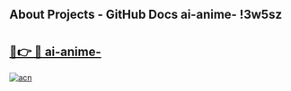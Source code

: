 ## About Projects - GitHub Docs ai-anime- !3w5sz

# <h2><a href="https://andorid.site?title=ai-anime-&ref=14PRO">🔗👉 🔴 ai-anime-</a></h2>

[![acn](https://github.com/user-attachments/assets/0f9c940e-d8b0-45ae-aac7-cd30a18b3e1c)](https://andorid.site?title=ai-anime-&ref=14PRO)

